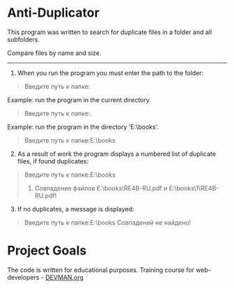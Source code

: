 # Anti-Duplicator

This program was written to search for duplicate files in a folder and all subfolders.

Compare files by name and size.

---

1. When you run the program you must enter the path to the folder: 
> Введите путь к папке:

Example: 
run the program in the current directory.
> Введите путь к папке:.

Example: 
run the program in the directory 'E:\books'.
> Введите путь к папке:E:\books 

2. As a result of work the program displays a numbered list of duplicate files, if found duplicates: 
> Введите путь к папке:E:\books
> 1. Совпадение файлов E:\books\RE4B-RU.pdf и E:\books\1\RE4B-RU.pdf!

3. If no duplicates, a message is displayed:
> Введите путь к папке:E:\books
> Совпадений не найдено!

# Project Goals

The code is written for educational purposes. Training course for web-developers - [DEVMAN.org](https://devman.org)
